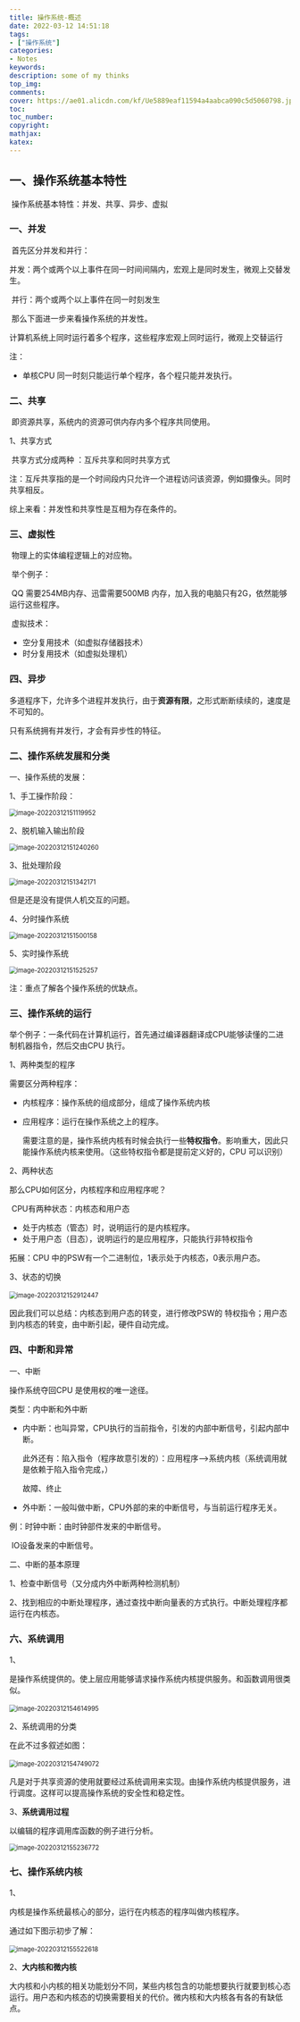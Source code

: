 ```yaml
---
title: 操作系统-概述
date: 2022-03-12 14:51:18
tags: 
- ["操作系统"]
categories: 
- Notes
keywords:
description: some of my thinks
top_img: 
comments: 
cover: https://ae01.alicdn.com/kf/Ue5889eaf11594a4aabca090c5d5060798.jpg
toc:  
toc_number:
copyright:
mathjax:
katex: 
---
```






## 一、操作系统基本特性 

​	操作系统基本特性：并发、共享、异步、虚拟

### 一、并发

​	首先区分并发和并行：

​		并发：两个或两个以上事件在同一时间间隔内，宏观上是同时发生，微观上交替发生。

​		并行：两个或两个以上事件在同一时刻发生 



​	那么下面进一步来看操作系统的并发性。

​	计算机系统上同时运行着多个程序，这些程序宏观上同时运行，微观上交替运行



注：

- 单核CPU 同一时刻只能运行单个程序，各个程只能并发执行。

### 二、共享

​	即资源共享，系统内的资源可供内存内多个程序共同使用。

1、共享方式

​	共享方式分成两种 ：互斥共享和同时共享方式

​	注：互斥共享指的是一个时间段内只允许一个进程访问该资源，例如摄像头。同时共享相反。



综上来看：并发性和共享性是互相为存在条件的。



### 三、虚拟性

​	物理上的实体编程逻辑上的对应物。

​	举个例子：

​	QQ 需要254MB内存、迅雷需要500MB 内存，加入我的电脑只有2G，依然能够运行这些程序。

​	虚拟技术：

- 空分复用技术（如虚拟存储器技术）
- 时分复用技术（如虚拟处理机）



### 四、异步	

​	多道程序下，允许多个进程并发执行，由于**资源有限**，之形式断断续续的，速度是不可知的。

只有系统拥有并发行，才会有异步性的特征。

### 二、操作系统发展和分类

一、操作系统的发展：

1、手工操作阶段：

<img src="https://cdn.jsdelivr.net/gh/chen-boran/Picture_bed/img/202203121511147.png" alt="image-20220312151119952" style="zoom:80%;" />

2、脱机输入输出阶段

<img src="https://cdn.jsdelivr.net/gh/chen-boran/Picture_bed/img/202203121512463.png" alt="image-20220312151240260" style="zoom:80%;" />

3、批处理阶段

<img src="https://cdn.jsdelivr.net/gh/chen-boran/Picture_bed/img/202203121513288.png" alt="image-20220312151342171" style="zoom:80%;" />

但是还是没有提供人机交互的问题。

4、分时操作系统

<img src="https://cdn.jsdelivr.net/gh/chen-boran/Picture_bed/img/202203121515301.png" alt="image-20220312151500158" style="zoom:80%;" />

5、实时操作系统

<img src="https://cdn.jsdelivr.net/gh/chen-boran/Picture_bed/img/202203121515388.png" alt="image-20220312151525257" style="zoom:80%;" />



注：重点了解各个操作系统的优缺点。



### 三、操作系统的运行

举个例子：一条代码在计算机运行，首先通过编译器翻译成CPU能够读懂的二进制机器指令，然后交由CPU 执行。

1、两种类型的程序

需要区分两种程序：

- 内核程序：操作系统的组成部分，组成了操作系统内核

- 应用程序：运行在操作系统之上的程序。

  需要注意的是，操作系统内核有时候会执行一些**特权指令**。影响重大，因此只能操作系统内核来使用。（这些特权指令都是提前定义好的，CPU 可以识别）

2、两种状态

那么CPU如何区分，内核程序和应用程序呢？

​	CPU有两种状态：内核态和用户态

- 处于内核态（管态）时，说明运行的是内核程序。
- 处于用户态（目态），说明运行的是应用程序，只能执行非特权指令

拓展：CPU 中的PSW有一个二进制位，1表示处于内核态，0表示用户态。



3、状态的切换

​	<img src="https://cdn.jsdelivr.net/gh/chen-boran/Picture_bed/img/202203121529618.png" alt="image-20220312152912447" style="zoom:80%;" />

因此我们可以总结：内核态到用户态的转变，进行修改PSW的 特权指令；用户态到内核态的转变，由中断引起，硬件自动完成。



### 四、中断和异常

一、中断

操作系统夺回CPU 是使用权的唯一途径。

类型：内中断和外中断

- 内中断：也叫异常，CPU执行的当前指令，引发的内部中断信号，引起内部中断。

  此外还有：陷入指令（程序故意引发的）：应用程序-->系统内核（系统调用就是依赖于陷入指令完成，）

  故障、终止



- 外中断：一般叫做中断，CPU外部的来的中断信号，与当前运行程序无关。

例：时钟中断：由时钟部件发来的中断信号。

​		IO设备发来的中断信号。

二、中断的基本原理

1、检查中断信号（又分成内外中断两种检测机制）

2、找到相应的中断处理程序，通过查找中断向量表的方式执行。中断处理程序都运行在内核态。



### 六、系统调用 

1、

是操作系统提供的。使上层应用能够请求操作系统内核提供服务。和函数调用很类似。

​	<img src="https://cdn.jsdelivr.net/gh/chen-boran/Picture_bed/img/202203121546102.png" alt="image-20220312154614995" style="zoom:80%;" />

2、系统调用的分类

在此不过多叙述如图：

​	<img src="https://cdn.jsdelivr.net/gh/chen-boran/Picture_bed/img/202203121547178.png" alt="image-20220312154749072" style="zoom:80%;" />

​	凡是对于共享资源的使用就要经过系统调用来实现。由操作系统内核提供服务，进行调度。这样可以提高操作系统的安全性和稳定性。

 3、**系统调用过程**

以编辑的程序调用库函数的例子进行分析。

<img src="https://cdn.jsdelivr.net/gh/chen-boran/Picture_bed/img/202203121552934.png" alt="image-20220312155236772" style="zoom:80%;" />



### 七、操作系统内核

1、

内核是操作系统最核心的部分，运行在内核态的程序叫做内核程序。

通过如下图示初步了解：

​	<img src="https://cdn.jsdelivr.net/gh/chen-boran/Picture_bed/img/202203121555711.png" alt="image-20220312155522618" style="zoom:80%;" />



2、**大内核和微内核**

大内核和小内核的相关功能划分不同，某些内核包含的功能想要执行就要到核心态运行。用户态和内核态的切换需要相关的代价。微内核和大内核各有各的有缺低点。
